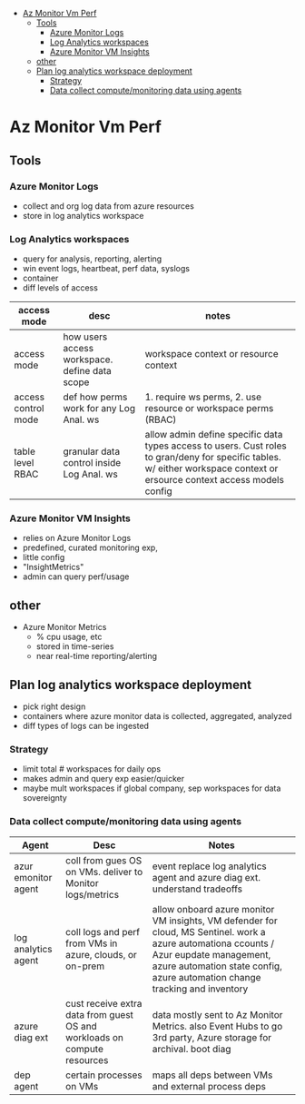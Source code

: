 - [Az Monitor Vm Perf](#az-monitor-vm-perf)
  - [Tools](#tools)
    - [Azure Monitor Logs](#azure-monitor-logs)
    - [Log Analytics workspaces](#log-analytics-workspaces)
    - [Azure Monitor VM Insights](#azure-monitor-vm-insights)
  - [other](#other)
  - [Plan log analytics workspace deployment](#plan-log-analytics-workspace-deployment)
    - [Strategy](#strategy)
    - [Data collect compute/monitoring data using agents](#data-collect-computemonitoring-data-using-agents)
# Az Monitor Vm Perf

## Tools
### Azure Monitor Logs
* collect and org log data from azure resources
* store in log analytics workspace
### Log Analytics workspaces
* query for analysis, reporting, alerting
* win event logs, heartbeat, perf data, syslogs
* container
* diff levels of access

|access mode|desc|notes|
|-|-|-|
|access mode|how users access workspace. define data scope|workspace context or resource context|
|access control mode|def how perms work for any Log Anal. ws|1. require ws perms, 2. use resource or workspace perms (RBAC)|
|table level RBAC|granular data control inside Log Anal. ws|allow admin define specific data types access to users. Cust roles to gran/deny for specific tables. w/ either workspace context or ersource context access models config|
### Azure Monitor VM Insights
* relies on Azure Monitor Logs
* predefined, curated monitoring exp, 
* little config
* "InsightMetrics"
* admin can query perf/usage

## other
* Azure Monitor Metrics
  * % cpu usage, etc
  * stored in time-series
  * near real-time reporting/alerting


## Plan log analytics workspace deployment
* pick right design
* containers where azure monitor data is collected, aggregated, analyzed
* diff types of logs can be ingested

### Strategy
* limit total # workspaces for daily ops
* makes admin and query exp easier/quicker
* maybe mult workspaces if global company, sep workspaces for data sovereignty

### Data collect compute/monitoring data using agents
|Agent|Desc|Notes|
|-----|----|-----|
|azur emonitor agent|coll from gues OS on VMs. deliver to Monitor logs/metrics|event replace log analytics agent and azure diag ext. understand tradeoffs|
|log analytics agent|coll logs and perf from VMs in azure, clouds, or on-prem|allow onboard azure monitor VM insights, VM defender for cloud, MS Sentinel. work a azure automationa ccounts / Azur eupdate management, azure automation state config, azure automation change tracking and inventory|
|azure diag ext|cust receive extra data from guest OS and workloads on compute resources|data mostly sent to Az Monitor Metrics. also Event Hubs to go 3rd party, Azure storage for archival. boot diag|
|dep agent|certain processes on VMs|maps all deps between VMs and external process deps|

